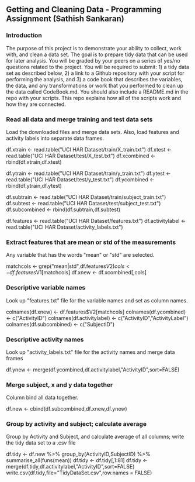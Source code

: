 ## Getting and Cleaning Data - Programming Assignment (Sathish Sankaran)

### Introduction

The purpose of this project is to demonstrate your ability to collect, work with, and clean a data set. The goal is to prepare tidy
data that can be used for later analysis. You will be graded by your peers on a series of yes/no questions related to the project.
You will be required to submit: 1) a tidy data set as described below, 2) a link to a Github repository with your script for
performing the analysis, and 3) a code book that describes the variables, the data, and any transformations or work that you
performed to clean up the data called CodeBook.md. You should also include a README.md in the repo with your scripts. This repo
explains how all of the scripts work and how they are connected.

### Read all data and merge training and test data sets

Load the downloaded files and merge data sets. Also, load features and activity labels into separate data frames.

df.xtrain <- read.table("UCI HAR Dataset/train/X_train.txt")
df.xtest <- read.table("UCI HAR Dataset/test/X_test.txt")
df.xcombined <- rbind(df.xtrain,df.xtest)

df.ytrain <- read.table("UCI HAR Dataset/train/y_train.txt")
df.ytest <- read.table("UCI HAR Dataset/test/y_test.txt")
df.ycombined <- rbind(df.ytrain,df.ytest)

df.subtrain <- read.table("UCI HAR Dataset/train/subject_train.txt")
df.subtest <- read.table("UCI HAR Dataset/test/subject_test.txt")
df.subcombined <- rbind(df.subtrain,df.subtest)

df.features <- read.table("UCI HAR Dataset/features.txt")
df.activitylabel <- read.table("UCI HAR Dataset/activity_labels.txt")

### Extract features that are mean or std of the measurements

Any variable that has the words "mean" or "std" are selected.

matchcols <- grep("mean|std",df.features$V2)
cols <- df.features$V1[matchcols]
df.xnew <- df.xcombined[,cols]

### Descriptive variable names

Look up "features.txt" file for the variable names and set as column names.

colnames(df.xnew) <- df.features$V2[matchcols]
colnames(df.ycombined) <- c("ActivityID")
colnames(df.activitylabel) <- c("ActivityID","ActivityLabel")
colnames(df.subcombined) <- c("SubjectID")

### Descriptive activity names

Look up "activity_labels.txt" file for the activity names and merge data frames

df.ynew <- merge(df.ycombined,df.activitylabel,"ActivityID",sort=FALSE)

### Merge subject, x and y data together

Column bind all data together.

df.new <- cbind(df.subcombined,df.xnew,df.ynew)

### Group by activity and subject; calculate average

Group by Activity and Subject, and calculate average of all columns; write the tidy data set to a .csv file

df.tidy <- df.new %>% group_by(ActivityID,SubjectID) %>% summarise_all(funs(mean))
df.tidy <- df.tidy[,1:81]
df.tidy <- merge(df.tidy,df.activitylabel,"ActivityID",sort=FALSE)
write.csv(df.tidy,file="TidyDataSet.csv",row.names = FALSE)

